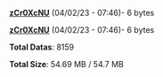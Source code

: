[**zCr0XcNU**](/data/zCr0XcNU.txt) (04/02/23 - 07:46)- 6 bytes

[**zCr0XcNU**](/data/zCr0XcNU.txt) (04/02/23 - 07:46)- 6 bytes

**Total Datas**: 8159

**Total Size**: 54.69 MB / 54.7 MB